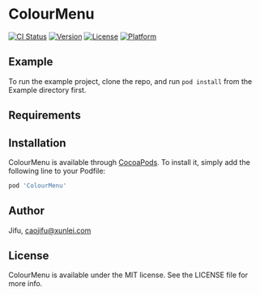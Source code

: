 # ColourMenu

[![CI Status](https://img.shields.io/travis/Jifu/ColourMenu.svg?style=flat)](https://travis-ci.org/Jifu/ColourMenu)
[![Version](https://img.shields.io/cocoapods/v/ColourMenu.svg?style=flat)](https://cocoapods.org/pods/ColourMenu)
[![License](https://img.shields.io/cocoapods/l/ColourMenu.svg?style=flat)](https://cocoapods.org/pods/ColourMenu)
[![Platform](https://img.shields.io/cocoapods/p/ColourMenu.svg?style=flat)](https://cocoapods.org/pods/ColourMenu)

## Example

To run the example project, clone the repo, and run `pod install` from the Example directory first.

## Requirements

## Installation

ColourMenu is available through [CocoaPods](https://cocoapods.org). To install
it, simply add the following line to your Podfile:

```ruby
pod 'ColourMenu'
```

## Author

Jifu, caojifu@xunlei.com

## License

ColourMenu is available under the MIT license. See the LICENSE file for more info.
